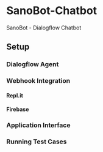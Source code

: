 # SanoBot-Chatbot
SanoBot - Dialogflow Chatbot
## Setup
### Dialogflow Agent

### Webhook Integration
#### Repl.it

#### Firebase

### Application Interface

### Running Test Cases
